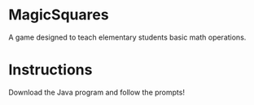 # MagicSquares
A game designed to teach elementary students basic math operations.
# Instructions
Download the Java program and follow the prompts!
